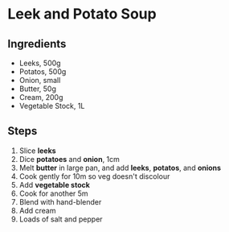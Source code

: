 # Leek and Potato Soup

## Ingredients

- Leeks, 500g
- Potatos, 500g
- Onion, small
- Butter, 50g
- Cream, 200g
- Vegetable Stock, 1L

## Steps

1. Slice **leeks**
2. Dice **potatoes** and **onion**, 1cm
3. Melt **butter** in large pan, and add **leeks**, **potatos**, and **onions**
4. Cook gently for 10m so veg doesn't discolour
5. Add **vegetable stock**
6. Cook for another 5m
7. Blend with hand-blender
8. Add cream
9. Loads of salt and pepper

